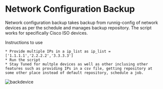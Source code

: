 # Network Configuration Backup
Network configuration backup takes backup from runnig-config of network devices as per the schedule and manages backup repository. The script works for specifically Cisco ISO devices.

  Instructions to use
  
    * Provide multiple IPs in a ip_list as ip_list =  ['1.1.1.1','2.2.2.2','3.3.3.3']
    * Run the script
    * Stay Tuned for multple devices as well as other inclusing other features such as providing IPs in a csv file, getting repository at some other place instead of default repository, schedule a job.
    
 ![backdevice](https://user-images.githubusercontent.com/63805419/124388149-2cb89e80-dcff-11eb-86e3-3efc38060a86.PNG)

  
  
  

